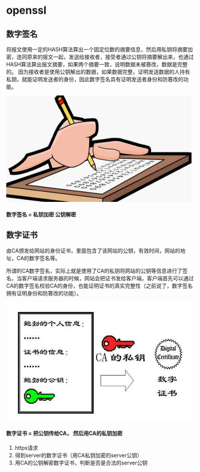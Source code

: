 # openssl

## 数字签名

将报文使用一定的HASH算法算出一个固定位数的摘要信息，然后用私钥将摘要加密，连同原来的报文一起，发送给接收者，接受者通过公钥将摘要解出来，也通过HASH算法算出报文摘要，如果两个摘要一致，说明数据未被篡改，数据是完整的。
因为接收者是使用公钥解出的数据，如果数据完整，证明发送数据的人持有私钥，就能证明发送者的身份，因此数字签名具有证明发送者身份和防篡改的功能。

![](../../images/openssl/1.png)



#### 数字签名 = 私钥加密 公钥解密



## 数字证书

由CA颁发给网站的身份证书，里面包含了该网站的公钥，有效时间，网站的地址，CA的数字签名等。

所谓的CA数字签名，实际上就是使用了CA的私钥将网站的公钥等信息进行了签名，当客户端请求服务器的时候，网站会把证书发给客户端，客户端首先可以通过CA的数字签名校验CA的身份，也能证明证书的真实完整性（之前说了，数字签名拥有证明身份和防篡改的功能）。

![](../../images/openssl/2.png)



####  数字证书 = 把公钥传给CA， 然后用CA的私钥加密



1. https请求
2. 得到server的数字证书（用CA私钥加密的server公钥）
3. 用CA的公钥解密数字证书，判断是否是合法的server公钥





